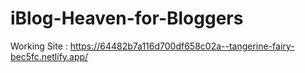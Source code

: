 # iBlog-Heaven-for-Bloggers
Working Site : https://64482b7a116d700df658c02a--tangerine-fairy-bec5fc.netlify.app/
